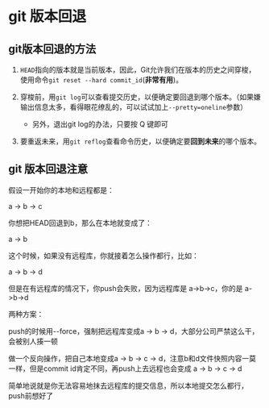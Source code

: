 # git 版本回退

## git版本回退的方法

1. `HEAD`指向的版本就是当前版本，因此，Git允许我们在版本的历史之间穿梭，使用命令`git reset --hard commit_id`(**非常有用**)。

2. 穿梭前，用`git log`可以查看提交历史，以便确定要回退到哪个版本。（如果嫌输出信息太多，看得眼花缭乱的，可以试试加上`--pretty=oneline`参数）
    - 另外，退出git log的办法，只要按 Q 键即可

3. 要重返未来，用`git reflog`查看命令历史，以便确定要**回到未来**的哪个版本。


## git 版本回退注意

假设一开始你的本地和远程都是：

a -> b -> c

你想把HEAD回退到b，那么在本地就变成了：

a -> b

这个时候，如果没有远程库，你就接着怎么操作都行，比如：

a -> b -> d

但是在有远程库的情况下，你push会失败，因为远程库是 a->b->c，你的是 a->b->d

两种方案：

push的时候用--force，强制把远程库变成a -> b -> d，大部分公司严禁这么干，会被别人揍一顿

做一个反向操作，把自己本地变成a -> b -> c -> d，注意b和d文件快照内容一莫一样，但是commit id肯定不同，再push上去远程也会变成 a -> b -> c -> d

简单地说就是你无法容易地抹去远程库的提交信息，所以本地提交怎么都行，push前想好了

